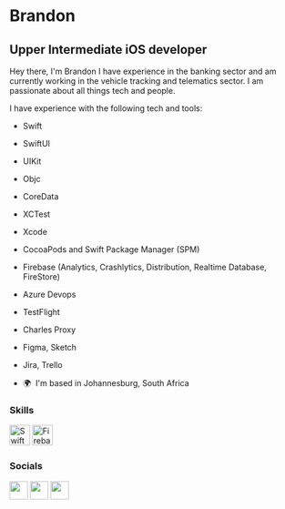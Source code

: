 Brandon
========================
Upper Intermediate iOS developer 
-------------

Hey there, I'm Brandon I have experience in the banking sector and am currently working in the vehicle tracking and telematics sector. I am passionate about all things tech and people.

I have experience with the following tech and tools: 

* Swift
* SwiftUI
* UIKit
* Objc
* CoreData
* XCTest
* Xcode
* CocoaPods and Swift Package Manager (SPM)
* Firebase (Analytics, Crashlytics, Distribution, Realtime Database, FireStore)
* Azure Devops
* TestFlight
* Charles Proxy
* Figma, Sketch
* Jira, Trello


* 🌍  I'm based in Johannesburg, South Africa

### Skills

<p align="left"> <a href="https://developer.apple.com/swift/" target="_blank" rel="noreferrer"><img src="https://raw.githubusercontent.com/danielcranney/readme-generator/main/public/icons/skills/swift-colored.svg" width="36" height="36" alt="Swift" /></a> <a href="https://firebase.google.com/" target="_blank" rel="noreferrer"><img src="https://raw.githubusercontent.com/danielcranney/readme-generator/main/public/icons/skills/firebase-colored.svg" width="36" height="36" alt="Firebase" /></a> </p> 

 ### Socials 
 <p align="left"> <a href="https://www.github.com/ArcticBrandy" target="_blank" rel="noreferrer"><img src="https://raw.githubusercontent.com/danielcranney/readme-generator/main/public/icons/socials/github.svg" width="32" height="32" /></a> <a href="https://www.linkedin.com/in/brandon-gouws-3b154a1b2/" target="_blank" rel="noreferrer"><img src="https://raw.githubusercontent.com/danielcranney/readme-generator/main/public/icons/socials/linkedin.svg" width="32" height="32" /></a> <a href="https://www.twitter.com/_bgouws" target="_blank" rel="noreferrer"><img src="https://raw.githubusercontent.com/danielcranney/readme-generator/main/public/icons/socials/twitter.svg" width="32" height="32" /></a></p>


<!---
ArcticBrandy/ArcticBrandy is a ✨ special ✨ repository because its `README.md` (this file) appears on your GitHub profile.
You can click the Preview link to take a look at your changes.
--->
